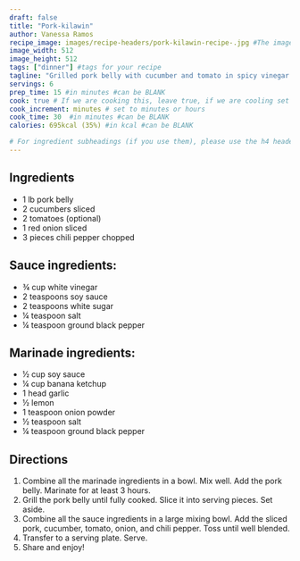 ```yaml
---
draft: false
title: "Pork-kilawin"
author: Vanessa Ramos
recipe_image: images/recipe-headers/pork-kilawin-recipe-.jpg #The image for your recipe
image_width: 512
image_height: 512
tags: ["dinner"] #tags for your recipe
tagline: "Grilled pork belly with cucumber and tomato in spicy vinegar sauce"
servings: 6
prep_time: 15 #in minutes #can be BLANK
cook: true # If we are cooking this, leave true, if we are cooling set to false
cook_increment: minutes # set to minutes or hours
cook_time: 30  #in minutes #can be BLANK
calories: 695kcal (35%) #in kcal #can be BLANK

# For ingredient subheadings (if you use them), please use the h4 header.  For print view I have those elements targeted
---
```


## Ingredients

- 1 lb pork belly
- 2 cucumbers sliced
- 2 tomatoes (optional)
- 1 red onion sliced
- 3 pieces chili pepper chopped

## Sauce ingredients:
- ¾ cup white vinegar
- 2 teaspoons soy sauce
- 2 teaspoons white sugar
- ¼ teaspoon salt
- ¼ teaspoon ground black pepper

## Marinade ingredients:
- ½ cup soy sauce
- ¼ cup banana ketchup
- 1 head garlic
- ½ lemon
- 1 teaspoon onion powder
- ½ teaspoon salt
- ¼ teaspoon ground black pepper

## Directions

1. Combine all the marinade ingredients in a bowl. Mix well. Add the pork belly. Marinate for at least 3 hours.
2. Grill the pork belly until fully cooked. Slice it into serving pieces. Set aside.
3. Combine all the sauce ingredients in a large mixing bowl. Add the sliced pork, cucumber, tomato, onion, and chili pepper. Toss until well blended.
4. Transfer to a serving plate. Serve.
5. Share and enjoy!